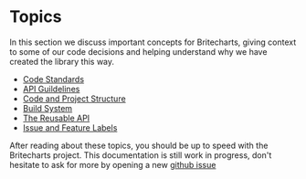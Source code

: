 # Topics

In this section we discuss important concepts for Britecharts, giving context to some of our code decisions and helping understand why we have created the library this way.

-   [Code Standards](./cade-standards.md)
-   [API Guildelines][apiguidelines]
-   [Code and Project Structure][codestructure]
-   [Build System][buildsystem]
-   [The Reusable API][reusableapi]
-   [Issue and Feature Labels][githublabels]

After reading about these topics, you should be up to speed with the Britecharts project. This documentation is still work in progress, don't hesitate to ask for more by opening a new [github issue](https://github.com/britecharts/britecharts/issues)

[codestandards]: ./cade-standards.md
[apiguidelines]: http://britecharts.github.io/britecharts/api-guidelines.html
[codestructure]: http://britecharts.github.io/britecharts/code-structure.html
[reusableapi]: http://britecharts.github.io/britecharts/reusable-api.html
[githublabels]: http://britecharts.github.io/britecharts/githug-labels.html
[buildsystem]: http://britecharts.github.io/britecharts/build-system.html
